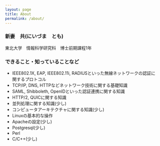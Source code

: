 ```yaml
---
layout: page
title: About
permalink: /about/
---
```



### 新妻　共(にいづま　とも)
東北大学　情報科学研究科　博士前期課程1年


### できること・知っていることなど

* IEEE802.1X, EAP, IEEE802.11i, RADIUSといった無線ネットワークの認証に関するプロトコル
* TCP/IP, DNS, HTTPなどネットワーク技術に関する基礎知識
* SAML, Shibboleth, OpenIDといった認証連携に関する知識
* HTTP/2, QUICに関する知識
* 並列処理に関する知識(少し)
* コンピュータアーキテクチャに関する知識(少し)
* Linuxの基本的な操作
* Apacheの設定(少し)
* Postgresql(少し)
* Perl
* C/C++(少し)
